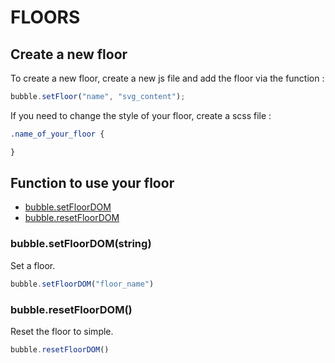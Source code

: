 # FLOORS

## Create a new floor
To create a new floor, create a new js file and add the floor via the function :
``` js
bubble.setFloor("name", "svg_content");
```

If you need to change the style of your floor, create a scss file :

``` scss
.name_of_your_floor {

}
```

## Function to use your floor

- [bubble.setFloorDOM](#setFloorDOM)
- [bubble.resetFloorDOM](#resetFloorDOM)

### bubble.setFloorDOM(string) <a name="setFloorDOM"></a>
Set a floor.
``` js
bubble.setFloorDOM("floor_name")
```

### bubble.resetFloorDOM() <a name="resetFloorDOM"></a>
Reset the floor to simple.
``` js
bubble.resetFloorDOM()
```